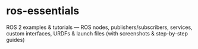# ros-essentials
ROS 2 examples &amp; tutorials — ROS nodes, publishers/subscribers, services, custom interfaces, URDFs &amp; launch files (with screenshots &amp; step-by-step guides)

